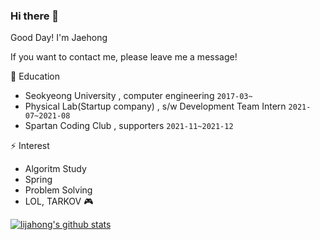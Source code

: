 ### Hi there 👋
Good Day! I'm Jaehong

If you want to contact me, please leave me a message!


🏫 Education
- Seokyeong University , computer engineering  ``2017-03~``
- Physical Lab(Startup company) , s/w Development Team Intern  ``2021-07~2021-08``
- Spartan Coding Club , supporters ``2021-11~2021-12``


⚡ Interest
- Algoritm Study
- Spring 
- Problem Solving
- LOL, TARKOV 🎮


<!--
**lijahong/lijahong** is a ✨ _special_ ✨ repository because its `README.md` (this file) appears on your GitHub profile.

Here are some ideas to get you started:

- 🔭 I’m currently working on ...
- 🌱 I’m currently learning ...
- 👯 I’m looking to collaborate on ...
- 🤔 I’m looking for help with ...
- 💬 Ask me about ...
- 📫 How to reach me: ...
- 😄 Pronouns: ...
- ⚡ Fun fact: ...
-->
[![lijahong's github stats](https://github-readme-stats.vercel.app/api?username=lijahong&show_icons=true&theme=dark)](https://github.com/anuraghazra/github-readme-stats)
